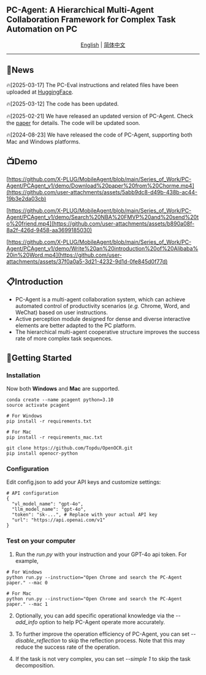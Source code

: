 ## PC-Agent: A Hierarchical Multi-Agent Collaboration Framework for Complex Task Automation on PC

<div align="center">
<a href="README.md">English</a> | <a href="README_zh.md">简体中文</a>
<hr>
</div>

## 📢News
🔥[2025-03-17] The PC-Eval instructions and related files have been uploaded at [HuggingFace](https://huggingface.co/datasets/StarBottle/PC-Eval).

🔥[2025-03-12] The code has been updated.

🔥[2025-02-21] We have released an updated version of PC-Agent. Check the [paper](https://arxiv.org/abs/2502.14282) for details. The code will be updated soon.

🔥[2024-08-23] We have released the code of PC-Agent, supporting both Mac and Windows platforms.

## 📺Demo
[https://github.com/X-PLUG/MobileAgent/blob/main/Series_of_Work/PC-Agent/PCAgent_v1/demo/Download%20paper%20from%20Chorme.mp4](https://github.com/user-attachments/assets/5abb9dc8-d49b-438b-ac44-19b3e2da03cb)

[https://github.com/X-PLUG/MobileAgent/blob/main/Series_of_Work/PC-Agent/PCAgent_v1/demo/Search%20NBA%20FMVP%20and%20send%20to%20friend.mp4](https://github.com/user-attachments/assets/b890a08f-8a2f-426d-9458-aa3699185030)

[https://github.com/X-PLUG/MobileAgent/blob/main/Series_of_Work/PC-Agent/PCAgent_v1/demo/Write%20an%20introduction%20of%20Alibaba%20in%20Word.mp4](https://github.com/user-attachments/assets/37f0a0a5-3d21-4232-9d1d-0fe845d0f77d)

## 📋Introduction
* PC-Agent is a multi-agent collaboration system, which can achieve automated control of productivity scenarios (_e.g._ Chrome, Word, and WeChat) based on user instructions.
* Active perception module designed for dense and diverse interactive elements are better adapted to the PC platform.
* The hierarchical multi-agent cooperative structure improves the success rate of more complex task sequences.

<!-- * PC-Agent是一个面向复杂PC任务的多模态智能体框架，基于视觉感知实现多种生产力场景的自动控制，包括Chrome, Word, WeChat等。
* 针对密集多样的可交互元素设计的主动感知模块更好地适应PC平台。
* 层次化多智能体协作结构提高了更复杂任务序列的成功率。
 -->

## 🔧Getting Started

### Installation
Now both **Windows** and **Mac** are supported.
```
conda create --name pcagent python=3.10
source activate pcagent

# For Windows
pip install -r requirements.txt

# For Mac
pip install -r requirements_mac.txt

git clone https://github.com/Topdu/OpenOCR.git
pip install openocr-python
```

### Configuration
Edit config.json to add your API keys and customize settings:
```
# API configuration
{
  "vl_model_name": "gpt-4o",
  "llm_model_name": "gpt-4o",
  "token": "sk-...", # Replace with your actual API key
  "url": "https://api.openai.com/v1"
}
```

### Test on your computer

1. Run the *run.py* with your instruction and your GPT-4o api token. For example,
```
# For Windows
python run.py --instruction="Open Chrome and search the PC-Agent paper." --mac 0

# For Mac
python run.py --instruction="Open Chrome and search the PC-Agent paper." --mac 1
```

2. Optionally, you can add specific operational knowledge via the *--add_info* option to help PC-Agent operate more accurately.

3. To further improve the operation efficiency of PC-Agent, you can set *--disable_reflection* to skip the reflection process. Note that this may reduce the success rate of the operation.

4. If the task is not very complex, you can set *--simple 1* to skip the task decomposition.
